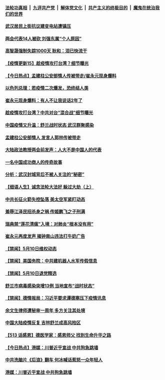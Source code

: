 

####  [法轮功真相](../../../../basic/blob/master/README.md?t=05112302) &nbsp;|&nbsp; [九评共产党](../../../../9ping.md/blob/master/README.md?t=05112302) &nbsp;|&nbsp; [解体党文化](../../../../jtdwh.md/blob/master/README.md?t=05112302)  &nbsp;|&nbsp; [共产主义的终极目的](../../../../gczydzjmd.md/blob/master/README.md?t=05112302) &nbsp;|&nbsp; [魔鬼在统治我们的世界](../../../../mgztzwmdsj.md/blob/master/README.md?t=05112302) 

#### [武汉居民上街抗议建变电站遭镇压](../pages/prog204/a102843981.md?t=05112302) 

#### [两会代表14人被砍 刘强东属“个人原因”](../pages/prog204/a102843986.md?t=05112302) 

#### [高智晟强制失踪1000天 耿和：泪已快流干](../pages/prog204/a102843983.md?t=05112302) 

#### [【疫情更新15】趁疫情攻打台湾？细节曝光](../pages/prog204/a102843601.md?t=05112302) 

#### [【今日热点】孟建柱公安部情人传被带走/崔永元现身爆料](../pages/prog204/a102843842.md?t=05112302) 

#### [以色列总理：若疫情二次爆发，恐终结人类](../pages/prog204/a102843887.md?t=05112302) 

#### [崔永元现身爆料：有人不让我说话2年了](../pages/prog204/a102843830.md?t=05112302) 

#### [趁疫情攻打台湾？中共对台“混合战”细节曝光](../pages/prog204/a102843819.md?t=05112302) 

#### [中国疫情又升温：舒兰战时状态 武汉群聚感染](../pages/prog204/a102843814.md?t=05112302) 

#### [孟建柱公安部情人 发言人郭林传被带走](../pages/prog204/a102843777.md?t=05112302) 

#### [大陆政法教授两会前发声：人大不是中国人的代表](../pages/prog204/a102843716.md?t=05112302) 

#### [一名中国成功商人的传奇故事](../pages/prog204/a102843731.md?t=05112302) 

#### [分析：武汉封城背后不被人关注的“秘密”](../pages/prog204/a102843686.md?t=05112302) 

#### [【细语人生】诚念法轮大法好 躲过大劫（上）](../pages/prog204/a102843672.md?t=05112302) 

#### [中共长征火箭失控坠落 美太空军紧盯动态](../pages/prog204/a102843685.md?t=05112302) 

#### [羞辱江泽民招杀身之祸 传姬鹏飞之子刑满](../pages/prog204/a102843665.md?t=05112302) 

#### [瑞典禁“莲花清瘟”入境：对肺炎“根本没有用”](../pages/prog204/a102843641.md?t=05112302) 

#### [崔永元再度发声 揭钟南山违法打牛奶广告](../pages/prog204/a102843631.md?t=05112302) 


#### [【禁闻】5月10日维权动态](../pages/prog204/a102843585.md?t=05112302) 

#### [【禁闻】美国务院：中共建机器人水军传假信息](../pages/prog204/a102843595.md?t=05112302) 

#### [【禁闻】5月10日退党精选](../pages/prog204/a102843572.md?t=05112302) 

#### [舒兰市病毒感染突增13例 当地宣布“战时状态”](../pages/prog204/a102843498.md?t=05112302) 

#### [【禁闻】德情报局：习近平要求谭德塞压下疫情讯息](../pages/prog204/a102843554.md?t=05112302) 

#### [余文生律师遭秘审一周年 多方关注其处境](../pages/prog204/a102843534.md?t=05112302) 

#### [中国大陆疫情反复 吉林舒兰成高风险区](../pages/prog204/a102843531.md?t=05112302) 

#### [【513 话感恩】德医学家：感恩师父  找到生命升华之路](../pages/prog204/a102843507.md?t=05112302) 

#### [【今日热点】港媒：川普近乎宣战 中共狗急跳墙](../pages/prog204/a102843290.md?t=05112302) 

#### [中共洗脑片《后浪》翻车 何冰喊话惹怒一众年轻人](../pages/prog204/a102843189.md?t=05112302) 

#### [港媒：川普近乎宣战 中共狗急跳墙](../pages/prog204/a102843164.md?t=05112302) 

